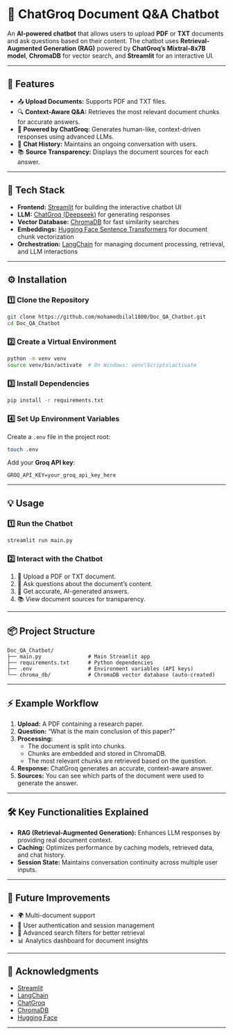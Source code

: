 # 📄 **ChatGroq Document Q&A Chatbot**  

An **AI-powered chatbot** that allows users to upload **PDF** or **TXT** documents and ask questions based on their content. The chatbot uses **Retrieval-Augmented Generation (RAG)** powered by **ChatGroq’s Mixtral-8x7B model**, **ChromaDB** for vector search, and **Streamlit** for an interactive UI.

---

## 🚀 **Features**  
- 📤 **Upload Documents:** Supports PDF and TXT files.  
- 🔍 **Context-Aware Q&A:** Retrieves the most relevant document chunks for accurate answers.  
- 🤖 **Powered by ChatGroq:** Generates human-like, context-driven responses using advanced LLMs.  
- 📝 **Chat History:** Maintains an ongoing conversation with users.  
- 📚 **Source Transparency:** Displays the document sources for each answer.  

---

## 🧩 **Tech Stack**  
- **Frontend:** [Streamlit](https://streamlit.io/) for building the interactive chatbot UI  
- **LLM:** [ChatGroq (Deepseek)](https://groq.com/) for generating responses  
- **Vector Database:** [ChromaDB](https://www.trychroma.com/) for fast similarity searches  
- **Embeddings:** [Hugging Face Sentence Transformers](https://www.sbert.net/) for document chunk vectorization  
- **Orchestration:** [LangChain](https://www.langchain.com/) for managing document processing, retrieval, and LLM interactions  

---

## ⚙️ **Installation**  

### **1️⃣ Clone the Repository**  
```bash
git clone https://github.com/mohamedbilal1800/Doc_QA_Chatbot.git
cd Doc_QA_Chatbot
```

### **2️⃣ Create a Virtual Environment**  
```bash
python -m venv venv
source venv/bin/activate  # On Windows: venv\Scripts\activate
```

### **3️⃣ Install Dependencies**  
```bash
pip install -r requirements.txt
```

### **4️⃣ Set Up Environment Variables**  
Create a `.env` file in the project root:  
```bash
touch .env
```
Add your **Groq API key**:  
```env
GROQ_API_KEY=your_groq_api_key_here
```

---

## 💡 **Usage**  

### **1️⃣ Run the Chatbot**  
```bash
streamlit run main.py
```

### **2️⃣ Interact with the Chatbot**  
1. 📄 Upload a PDF or TXT document.  
2. 💬 Ask questions about the document’s content.  
3. 🤖 Get accurate, AI-generated answers.  
4. 📚 View document sources for transparency.

---

## 📦 **Project Structure**  

```
Doc_QA_Chatbot/
├── main.py               # Main Streamlit app
├── requirements.txt      # Python dependencies
├── .env                  # Environment variables (API keys)
└── chroma_db/            # ChromaDB vector database (auto-created)
```

---

## ⚡ **Example Workflow**  
1. **Upload:** A PDF containing a research paper.  
2. **Question:** “What is the main conclusion of this paper?”  
3. **Processing:**  
   - The document is split into chunks.  
   - Chunks are embedded and stored in ChromaDB.  
   - The most relevant chunks are retrieved based on the question.  
4. **Response:** ChatGroq generates an accurate, context-aware answer.  
5. **Sources:** You can see which parts of the document were used to generate the answer.  

---

## 🛠️ **Key Functionalities Explained**  
- **RAG (Retrieval-Augmented Generation):** Enhances LLM responses by providing real document context.  
- **Caching:** Optimizes performance by caching models, retrieved data, and chat history.  
- **Session State:** Maintains conversation continuity across multiple user inputs.  

---

## 🚧 **Future Improvements**  
- 🌍 Multi-document support  
- 🔑 User authentication and session management  
- 🎯 Advanced search filters for better retrieval  
- 📊 Analytics dashboard for document insights  

---

## 🙌 **Acknowledgments**  
- [Streamlit](https://streamlit.io/)  
- [LangChain](https://www.langchain.com/)  
- [ChatGroq](https://groq.com/)  
- [ChromaDB](https://www.trychroma.com/)  
- [Hugging Face](https://huggingface.co/)  

---
